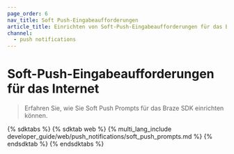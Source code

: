 ```yaml
---
page_order: 6
nav_title: Soft Push-Eingabeaufforderungen
article_title: Einrichten von Soft-Push-Eingabeaufforderungen für das Braze SDK
channel:
  - push notifications
---
```


# Soft-Push-Eingabeaufforderungen für das Internet

> Erfahren Sie, wie Sie Soft Push Prompts für das Braze SDK einrichten können.

{% sdktabs %}
{% sdktab web %}
{% multi_lang_include developer_guide/web/push_notifications/soft_push_prompts.md %}
{% endsdktab %}
{% endsdktabs %}
